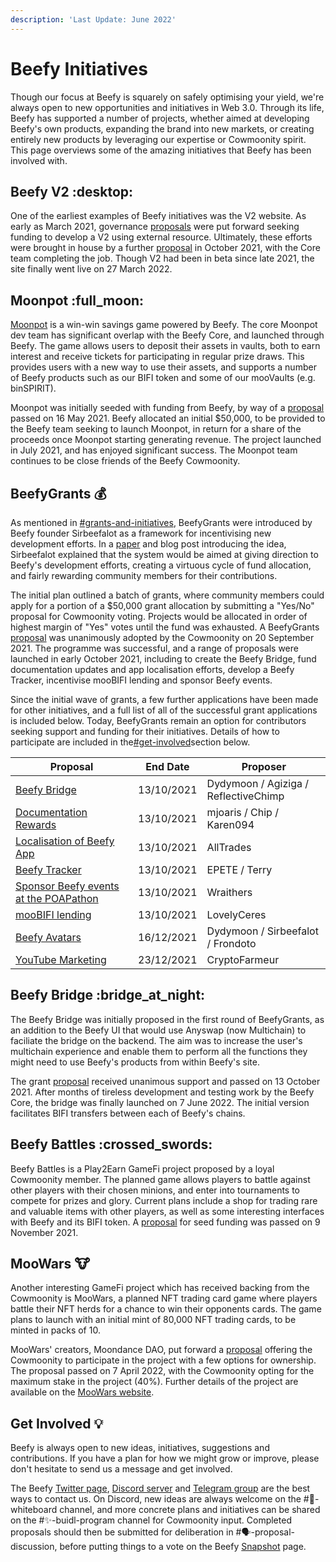 ```yaml
---
description: 'Last Update: June 2022'
---
```


# Beefy Initiatives

Though our focus at Beefy is squarely on safely optimising your yield, we're always open to new opportunities and initiatives in Web 3.0. Through its life, Beefy has supported a number of projects, whether aimed at developing Beefy's own products, expanding the brand into new markets, or creating entirely new products by leveraging our expertise or Cowmoonity spirit. This page overviews some of the amazing initiatives that Beefy has been involved with.

## Beefy V2 :desktop:

One of the earliest examples of Beefy initiatives was the V2 website. As early as March 2021, governance [proposals](https://vote-archive.beefy.finance/#/beefy/proposal/QmUmnXWJwDQwTDehqdGZAtfwFPHKc2zu6VVs58kfyNpaLZ) were put forward seeking funding to develop a V2 using external resource. Ultimately, these efforts were brought in house by a further [proposal](https://vote-archive.beefy.finance/#/beefy/proposal/QmYv4xEip2VZ6gBzJgsVSZ4c1UvK4itMDbpYrghuAn9r83) in October 2021, with the Core team completing the job. Though V2 had been in beta since late 2021, the site finally went live on 27 March 2022.

## Moonpot :full\_moon:

[Moonpot](https://play.moonpot.com/#/moonpots) is a win-win savings game powered by Beefy. The core Moonpot dev team has significant overlap with the Beefy Core, and launched through Beefy. The game allows users to deposit their assets in vaults, both to earn interest and receive tickets for participating in regular prize draws. This provides users with a new way to use their assets, and supports a number of Beefy products such as our BIFI token and some of our mooVaults (e.g. binSPIRIT).&#x20;

Moonpot was initially seeded with funding from Beefy, by way of a [proposal](https://vote-archive.beefy.finance/#/beefy/proposal/Qmad6g5vMA8bS2axxeh7a1LqD61k6mtBjDrrTVgdDqeAN7) passed on 16 May 2021. Beefy allocated an initial $50,000, to be provided to the Beefy team seeking to launch Moonpot, in return for a share of the proceeds once Moonpot starting generating revenue. The project launched in July 2021, and has enjoyed significant success. The Moonpot team continues to be close friends of the Beefy Cowmoonity.

## BeefyGrants :moneybag:

As mentioned in [#grants-and-initiatives](../community/contributor-compensation.md#grants-and-initiatives "mention"), BeefyGrants were introduced by Beefy founder Sirbeefalot as a framework for incentivising new development efforts. In a [paper](https://docs.google.com/document/d/1hBnQcbxkRvhmHASqivI3g8rBS\_4m4mmTaT\_jW4VjE7c/edit) and blog post introducing the idea, Sirbeefalot explained that the system would be aimed at giving direction to Beefy's development efforts, creating a virtuous cycle of fund allocation, and fairly rewarding community members for their contributions.&#x20;

The initial plan outlined a batch of grants, where community members could apply for a portion of a $50,000 grant allocation by submitting a "Yes/No" proposal for Cowmoonity voting. Projects would be allocated in order of highest margin of "Yes" votes until the fund was exhausted. A BeefyGrants [proposal](https://vote-archive.beefy.finance/#/beefy/proposal/QmafULDojJ4StzJtuwjBZutnUkzb9TUhTLCLZe5R7deWLo) was unanimously adopted by the Cowmoonity on 20 September 2021. The programme was successful, and a range of proposals were launched in early October 2021, including to create the Beefy Bridge, fund documentation updates and app localisation efforts, develop a Beefy Tracker, incentivise mooBIFI lending and sponsor Beefy events.

Since the initial wave of grants, a few further applications have been made for other initiatives, and a full list of all of the successful grant applications is included below. Today, BeefyGrants remain an option for contributors seeking support and funding for their initiatives. Details of how to participate are included in the[#get-involved](beefy-initiatives.md#get-involved "mention")section below.

| Proposal                                                                                                                                    | End Date   | Proposer                             |
| ------------------------------------------------------------------------------------------------------------------------------------------- | ---------- | ------------------------------------ |
| [Beefy Bridge](https://vote-archive.beefy.finance/#/beefy/proposal/QmRrBSXseRz2ESvxn4yz9bndx6jQTQrEMouKcqqUGFKYQX)                          | 13/10/2021 | Dydymoon / Agiziga / ReflectiveChimp |
| [Documentation Rewards](https://vote-archive.beefy.finance/#/beefy/proposal/QmcfVqdkUd5bwnc7Mz7iTCm1eB7epYrbFKCjzv8MA87hCJ)                 | 13/10/2021 | mjoaris / Chip / Karen094            |
| [Localisation of Beefy App](https://vote-archive.beefy.finance/#/beefy/proposal/QmUqG3wKkjK1U7dhePX5BPEWF6E4i9YbFDNFsQNyJTxxcd)             | 13/10/2021 | AllTrades                            |
| [Beefy Tracker](https://vote-archive.beefy.finance/#/beefy/proposal/QmatHz3i5QeqXt9b8jiz12uJsc4YS6BxALNYtWZs7yuXEU)                         | 13/10/2021 | EPETE / Terry                        |
| [Sponsor Beefy events at the POAPathon](https://vote-archive.beefy.finance/#/beefy/proposal/Qmd3GLhavAV4MT7gPBazLB554LCQ9vdKJZ5uEPHz9Hm9aY) | 13/10/2021 | Wraithers                            |
| [mooBIFI lending](https://vote-archive.beefy.finance/#/beefy/proposal/QmeBgQCP1QZC1KRcrUxu6rfKVoq6AbR7X3UT8ghKdrHMFk)                       | 13/10/2021 | LovelyCeres                          |
| [Beefy Avatars](https://vote-archive.beefy.finance/#/beefy/proposal/QmV7fXHsjMrSDsKsX7jvrbZW4PAWKUQVZ4XV6N3ziegNYm)                         | 16/12/2021 | Dydymoon / Sirbeefalot / Frondoto    |
| [YouTube Marketing](https://vote-archive.beefy.finance/#/beefy/proposal/QmdUHaCuFSdVojApcQyAc1yHmVr4QpebjAAFSsZPVWfw5s)                     | 23/12/2021 | CryptoFarmeur                        |

## Beefy Bridge :bridge\_at\_night:

The Beefy Bridge was initially proposed in the first round of BeefyGrants, as an addition to the Beefy UI that would use Anyswap (now Multichain) to faciliate the bridge on the backend. The aim was to increase the user's multichain experience and enable them to perform all the functions they might need to use Beefy's products from within Beefy's site.&#x20;

The grant [proposal](https://vote-archive.beefy.finance/#/beefy/proposal/QmRrBSXseRz2ESvxn4yz9bndx6jQTQrEMouKcqqUGFKYQX) received unanimous support and passed on 13 October 2021. After months of tireless development and testing work by the Beefy Core, the bridge was finally launched on 7 June 2022. The initial version facilitates BIFI transfers between each of Beefy's chains.&#x20;

## Beefy Battles :crossed\_swords:

Beefy Battles is a Play2Earn GameFi project proposed by a loyal Cowmoonity member. The planned game allows players to battle against other players with their chosen minions, and enter into tournaments to compete for prizes and glory. Current plans include a shop for trading rare and valuable items with other players, as well as some interesting interfaces with Beefy and its BIFI token. A [proposal](https://vote-archive.beefy.finance/#/beefy/proposal/QmXK1JCTvKz9PEUidmKe9GXD2Gx4jetHKua11DpeZ6RoWc) for seed funding was passed on 9 November 2021.

## MooWars :cow:

Another interesting GameFi project which has received backing from the Cowmoonity is MooWars, a planned NFT trading card game where players battle their NFT herds for a chance to win their opponents cards. The game plans to launch with an initial mint of 80,000 NFT trading cards, to be minted in packs of 10.&#x20;

MooWars' creators, Moondance DAO, put forward a [proposal](https://snapshot.org/#/beefydao.eth/proposal/0x19e5ef2e5c0833dbc5af39da1a0c3b92a94c4c461b089245abcf34af8e9fa3b2) offering the Cowmoonity to participate in the project with a few options for ownership. The proposal passed on 7 April 2022, with the Cowmoonity opting for the maximum stake in the project (40%). Further details of the project are available on the [MooWars website](https://www.moowars.com/).

## Get Involved :bulb:

Beefy is always open to new ideas, initiatives, suggestions and contributions. If you have a plan for how we might grow or improve, please don't hesitate to send us a message and get involved.

The Beefy [Twitter page](https://twitter.com/beefyfinance), [Discord server](https://discord.gg/yq8wfHd) and [Telegram group](https://t.me/beefyfinance) are the best ways to contact us. On Discord, new ideas are always welcome on the #🚀-whiteboard channel, and more concrete plans and initiatives can be shared on the #✨-buidl-program channel for Cowmoonity input. Completed proposals should then be submitted for deliberation in #🗣-proposal-discussion, before putting things to a vote on the Beefy [Snapshot](https://vote.beefy.finance/) page.

